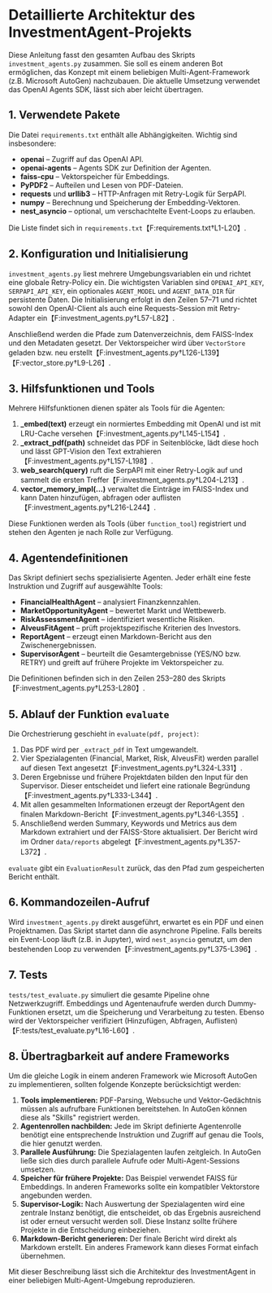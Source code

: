 # Detaillierte Architektur des InvestmentAgent-Projekts

Diese Anleitung fasst den gesamten Aufbau des Skripts `investment_agents.py` zusammen. Sie soll es einem anderen Bot ermöglichen, das Konzept mit einem beliebigen Multi-Agent-Framework (z.B. Microsoft AutoGen) nachzubauen. Die aktuelle Umsetzung verwendet das OpenAI Agents SDK, lässt sich aber leicht übertragen.

## 1. Verwendete Pakete

Die Datei `requirements.txt` enthält alle Abhängigkeiten. Wichtig sind insbesondere:

- **openai** – Zugriff auf das OpenAI API.
- **openai-agents** – Agents SDK zur Definition der Agenten.
- **faiss-cpu** – Vektorspeicher für Embeddings.
- **PyPDF2** – Aufteilen und Lesen von PDF-Dateien.
- **requests** und **urllib3** – HTTP-Anfragen mit Retry-Logik für SerpAPI.
- **numpy** – Berechnung und Speicherung der Embedding-Vektoren.
- **nest_asyncio** – optional, um verschachtelte Event-Loops zu erlauben.

Die Liste findet sich in `requirements.txt`【F:requirements.txt†L1-L20】.

## 2. Konfiguration und Initialisierung

`investment_agents.py` liest mehrere Umgebungsvariablen ein und richtet eine globale Retry-Policy ein. Die wichtigsten Variablen sind `OPENAI_API_KEY`, `SERPAPI_API_KEY`, ein optionales `AGENT_MODEL` und `AGENT_DATA_DIR` für persistente Daten. Die Initialisierung erfolgt in den Zeilen 57–71 und richtet sowohl den OpenAI-Client als auch eine Requests-Session mit Retry-Adapter ein【F:investment_agents.py†L57-L82】.

Anschließend werden die Pfade zum Datenverzeichnis, dem FAISS-Index und den Metadaten gesetzt. Der Vektorspeicher wird über `VectorStore` geladen bzw. neu erstellt【F:investment_agents.py†L126-L139】【F:vector_store.py†L9-L26】.

## 3. Hilfsfunktionen und Tools

Mehrere Hilfsfunktionen dienen später als Tools für die Agenten:

1. **_embed(text)** erzeugt ein normiertes Embedding mit OpenAI und ist mit LRU-Cache versehen【F:investment_agents.py†L145-L154】.
2. **_extract_pdf(path)** schneidet das PDF in Seitenblöcke, lädt diese hoch und lässt GPT-Vision den Text extrahieren【F:investment_agents.py†L157-L198】.
3. **web_search(query)** ruft die SerpAPI mit einer Retry-Logik auf und sammelt die ersten Treffer【F:investment_agents.py†L204-L213】.
4. **vector_memory_impl(...)** verwaltet die Einträge im FAISS-Index und kann Daten hinzufügen, abfragen oder auflisten【F:investment_agents.py†L216-L244】.

Diese Funktionen werden als Tools (über `function_tool`) registriert und stehen den Agenten je nach Rolle zur Verfügung.

## 4. Agentendefinitionen

Das Skript definiert sechs spezialisierte Agenten. Jeder erhält eine feste Instruktion und Zugriff auf ausgewählte Tools:

- **FinancialHealthAgent** – analysiert Finanzkennzahlen.
- **MarketOpportunityAgent** – bewertet Markt und Wettbewerb.
- **RiskAssessmentAgent** – identifiziert wesentliche Risiken.
- **AlveusFitAgent** – prüft projektspezifische Kriterien des Investors.
- **ReportAgent** – erzeugt einen Markdown-Bericht aus den Zwischenergebnissen.
- **SupervisorAgent** – beurteilt die Gesamtergebnisse (YES/NO bzw. RETRY) und greift auf frühere Projekte im Vektorspeicher zu.

Die Definitionen befinden sich in den Zeilen 253–280 des Skripts【F:investment_agents.py†L253-L280】.

## 5. Ablauf der Funktion `evaluate`

Die Orchestrierung geschieht in `evaluate(pdf, project)`:

1. Das PDF wird per `_extract_pdf` in Text umgewandelt.
2. Vier Spezialagenten (Financial, Market, Risk, AlveusFit) werden parallel auf diesen Text angesetzt【F:investment_agents.py†L324-L331】.
3. Deren Ergebnisse und frühere Projektdaten bilden den Input für den Supervisor. Dieser entscheidet und liefert eine rationale Begründung【F:investment_agents.py†L333-L344】.
4. Mit allen gesammelten Informationen erzeugt der ReportAgent den finalen Markdown-Bericht【F:investment_agents.py†L346-L355】.
5. Anschließend werden Summary, Keywords und Metrics aus dem Markdown extrahiert und der FAISS-Store aktualisiert. Der Bericht wird im Ordner `data/reports` abgelegt【F:investment_agents.py†L357-L372】.

`evaluate` gibt ein `EvaluationResult` zurück, das den Pfad zum gespeicherten Bericht enthält.

## 6. Kommandozeilen-Aufruf

Wird `investment_agents.py` direkt ausgeführt, erwartet es ein PDF und einen Projektnamen. Das Skript startet dann die asynchrone Pipeline. Falls bereits ein Event-Loop läuft (z.B. in Jupyter), wird `nest_asyncio` genutzt, um den bestehenden Loop zu verwenden【F:investment_agents.py†L375-L396】.

## 7. Tests

`tests/test_evaluate.py` simuliert die gesamte Pipeline ohne Netzwerkzugriff. Embeddings und Agentenaufrufe werden durch Dummy-Funktionen ersetzt, um die Speicherung und Verarbeitung zu testen. Ebenso wird der Vektorspeicher verifiziert (Hinzufügen, Abfragen, Auflisten)【F:tests/test_evaluate.py†L16-L60】.

## 8. Übertragbarkeit auf andere Frameworks

Um die gleiche Logik in einem anderen Framework wie Microsoft AutoGen zu implementieren, sollten folgende Konzepte berücksichtigt werden:

1. **Tools implementieren:** PDF-Parsing, Websuche und Vektor-Gedächtnis müssen als aufrufbare Funktionen bereitstehen. In AutoGen können diese als "Skills" registriert werden.
2. **Agentenrollen nachbilden:** Jede im Skript definierte Agentenrolle benötigt eine entsprechende Instruktion und Zugriff auf genau die Tools, die hier genutzt werden.
3. **Parallele Ausführung:** Die Spezialagenten laufen zeitgleich. In AutoGen ließe sich dies durch parallele Aufrufe oder Multi-Agent-Sessions umsetzen.
4. **Speicher für frühere Projekte:** Das Beispiel verwendet FAISS für Embeddings. In anderen Frameworks sollte ein kompatibler Vektorstore angebunden werden.
5. **Supervisor-Logik:** Nach Auswertung der Spezialagenten wird eine zentrale Instanz benötigt, die entscheidet, ob das Ergebnis ausreichend ist oder erneut versucht werden soll. Diese Instanz sollte frühere Projekte in die Entscheidung einbeziehen.
6. **Markdown-Bericht generieren:** Der finale Bericht wird direkt als Markdown erstellt. Ein anderes Framework kann dieses Format einfach übernehmen.

Mit dieser Beschreibung lässt sich die Architektur des InvestmentAgent in einer beliebigen Multi-Agent-Umgebung reproduzieren.
